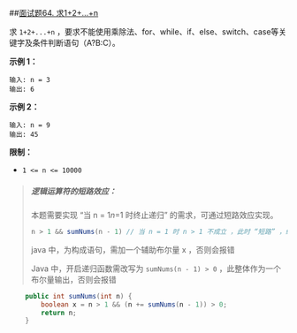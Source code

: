 ##[面试题64. 求1+2+…+n](https://leetcode-cn.com/problems/qiu-12n-lcof/)

求 `1+2+...+n` ，要求不能使用乘除法、for、while、if、else、switch、case等关键字及条件判断语句（A?B:C）。

**示例 1：**

```
输入: n = 3
输出: 6
```

**示例 2：**

```
输入: n = 9
输出: 45
```

**限制：**

- `1 <= n <= 10000`

> ##### 逻辑运算符的短路效应：
>
> 本题需要实现 “当 n = 1*n*=1 时终止递归” 的需求，可通过短路效应实现。
>
> ```java
> n > 1 && sumNums(n - 1) // 当 n = 1 时 n > 1 不成立 ，此时 “短路” ，终止后续递归
> ```
>
> java 中，为构成语句，需加一个辅助布尔量 x ，否则会报错
>
> Java 中，开启递归函数需改写为 `sumNums(n - 1) > 0` ，此整体作为一个布尔量输出，否则会报错

```java
    public int sumNums(int n) {
        boolean x = n > 1 && (n += sumNums(n - 1)) > 0;
        return n;
    }
```

